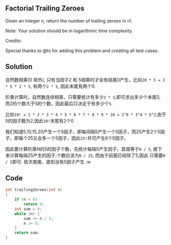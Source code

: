 ## Factorial Trailing Zeroes

Given an integer n, return the number of trailing zeroes in n!.

Note: Your solution should be in logarithmic time complexity.

Credits:

Special thanks to @ts for adding this problem and creating all test cases.

## Solution

自然数相乘(0 除外), 只有当因子2 和 5相乘时才会有结尾0产生，比如`20 * 5 = 2 * 5 * 2 * 5`, 有两个`2 * 5`, 因此末尾有两个0.

阶乘计算时，自然数连续相乘，只需要统计有多少`2 * 5`,即可求出多少个末尾0, 而2的个数大于5的个数，因此最后只决定于有多少个`5`.

比如`10! = 1 * 2 * 3 * 4 * 5 * 6 * 7 * 8 * 9 * 10 = 2^8 * 3^4 * 5^2`,由于5的因子数为2,因此`10!`末尾有2个0

我们知道5,10,15,20产生一个5因子，即每间隔5产生一个5因子，而25产生2个5因子，即每个25又会多一个5因子，因此`25!`共可产生6个5因子。

因此要计算阶乘N的5的因子个数，先统计每隔5产生因子，其值等于`N / 5`, 接下来计算每隔25产生的因子,个数应该为`N / 25`, 而由于前面已经除了5,因此
只需要`N / 5`即可. 依次类推，直到没有5因子产生.:w

## Code
```c
int trailingZeroes(int n)
{
	if (n < 0)
		return 0;
	int sum = 0;
	while (n) {
		sum += n / 5;
		n /= 5;
	}
	return sum;
}
```
